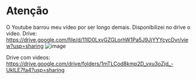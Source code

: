 # Atenção
O Youtube barrou meu vídeo por ser longo demais. Disponibilizei no drive o video.
Drive: https://drive.google.com/file/d/11ID0LxvGZGLorhW1Pa5J9JjYYYcycDvr/view?usp=sharing
![image](https://github.com/user-attachments/assets/8fbd8eb4-7380-41ec-86c2-ea2179d56d75)

Drive com videos: https://drive.google.com/drive/folders/1mTLCod8kmp2D_vxu3oZjd_-UkILE7fa4?usp=sharing

